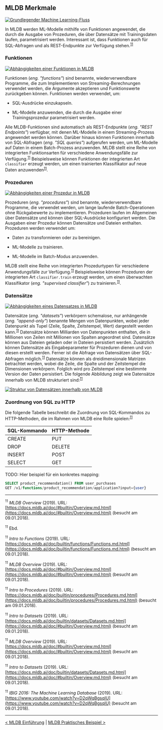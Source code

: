 ## MLDB Merkmale

[![Grundlegender Machine Learning-Fluss](./statics/11_mldb/BasicMLFlow.png)](https://docs.mldb.ai/doc/builtin/img/BasicMLFlow.svg)

In MLDB werden ML-Modelle mithilfe von Funktionen angewendet, die durch die Ausgabe von Prozeduren, die über Datensätze mit Trainingsdaten laufen, parametrisiert werden. Interessant ist, dass Funktionen auch für SQL-Abfragen und als REST-Endpunkte zur Verfügung stehen.<sup>[11](#11)</sup>

### Funktionen

[![Abhängigkeiten einer Funktionen in MLDB](./statics/11_mldb/Functions.png)](https://docs.mldb.ai/doc/builtin/img/Functions.svg)

Funktionen (_eng. "functions"_) sind benannte, wiederverwendbare Programme, die zum Implementieren von Streaming-Berechnungen verwendet werden, die Argumente akzeptieren und Funktionswerte zurückgeben können. Funktionen werden verwendet, um:

- SQL-Ausdrücke einzukapseln.

- ML-Modelle anzuwenden, die durch die Ausgabe einer Trainingsprozedur parametrisiert werden.

Alle MLDB-Funktionen sind automatisch als REST-Endpunkte (_eng. "REST Endpoints"_) verfügbar, mit denen ML-Modelle in einem Streaming-Prozess angewendet werden können. Darüber hinaus können Funktionen innerhalb von SQL-Abfragen (_eng. "SQL queries"_) aufgerufen werden, um ML-Modelle auf Daten in einem Batch-Prozess anzuwenden. MLDB stellt eine Reihe von integrierten Funktionsarten für verschiedene Anwendungsfälle zur Verfügung.<sup>[11](#11)</sup> Beispielsweise können Funktionen der integrierten Art `classifier` erzeugt werden, um einen trainierten Klassifikator auf neue Daten anzuwenden<sup>[11](#11)</sup>.

### Prozeduren

[![Abhängigkeiten einer Prozedur in MLDB](./statics/11_mldb/Procedures.png)](https://docs.mldb.ai/doc/builtin/img/Procedures.svg)

Prozeduren (_eng. "procedures"_) sind benannte, wiederverwendbare Programme, die verwendet werden, um lange laufende Batch-Operationen ohne Rückgabewerte zu implementieren. Prozeduren laufen im Allgemeinen über Datensätze und können über SQL-Ausdrücke konfiguriert werden. Die Ausgaben einer Prozedur können Datensätze und Dateien enthalten. Prozeduren werden verwendet um:

- Daten zu transformieren oder zu bereinigen.

- ML-Modelle zu trainieren.

- ML-Modelle im Batch-Modus anzuwenden.

MLDB stellt eine Reihe von integrierten Prozedurtypen für verschiedene Anwendungsfälle zur Verfügung.<sup>[11](#11)</sup> Beispielsweise können Prozeduren der integrierten Art `classifier.train` erzeugt werden, um einen überwachten Klassifikator (_eng. "supervised classifier"_) zu trainieren.<sup>[11](#11)</sup>.

### Datensätze

[![Abhängigkeiten eines Datensatzes in MLDB](./statics/11_mldb/Datasets.png)](https://docs.mldb.ai/doc/builtin/img/Datasets.svg)

Datensätze (_eng. "datasets"_) verkörpern schemalose, nur anhängende (_eng. "append-only"_) benannte Mengen von Datenpunkten, wobei jeder Datenpunkt als Tupel (Zeile, Spalte, Zeitstempel, Wert) dargestellt werden kann.<sup>[11](#11)</sup> Datensätze können Milliarden von Datenpunkten enthalten, die in Millionen von Zeilen mit Millionen von Spalten angeordnet sind. Datensätze können aus Dateien geladen oder in Dateien persistiert werden. Zusätzlich können Datensätze als Eingabeparameter für Prozeduren dienen und von diesen erstellt werden. Ferner ist die Abfrage von Datensätzen über SQL-Abfragen möglich.<sup>[11](#11)</sup> Datensätze können als dreidimensionale Matrizen betrachtet werden, wobei die Zeile, die Spalte und der Zeitstempel die Dimensionen verkörpern. Folglich wird pro Zeitstempel eine bestimmte Version der Daten persistiert. Die folgende Abbildung zeigt wie Datensätze innerhalb von MLDB strukturiert sind:<sup>[11](#11)</sup>

[![Struktur von Datensätzen innerhalb von MLDB](./statics/11_mldb/SlicedDataset.png)](https://docs.mldb.ai/doc/builtin/img/SlicedDataset.svg)

### Zuordnung von SQL zu HTTP

Die folgende Tabelle beschreibt die Zuordnung von SQL-Kommandos zu HTTP-Methoden, die im Rahmen von MLDB eine Rolle spielen:<sup>[11](#11)</sup>

| **SQL-Kommando** | **HTTP-Methode** |
| ---------------- | ---------------- |
| CREATE           | PUT              |
| DROP             | DELETE           |
| INSERT           | POST             |
| SELECT           | GET              |

TODO: Hier beispiel für ein konkretes mapping:

```SQL
SELECT product_recommendation() FROM user_purchases
GET /v1/functions/product_recommendation/application?input={user}
```

---

<a name="11"><sup>11</sup></a> _MLDB Overview_ (2019). URL: [https://docs.mldb.ai/doc/#builtin/Overview.md.html](https://docs.mldb.ai/doc/#builtin/Overview.md.html) (besucht am 09.01.2018).

<a name="11"><sup>11</sup></a> Ebd.

<a name="11"><sup>11</sup></a> _Intro to Functions_ (2019). URL: [https://docs.mldb.ai/doc/builtin/functions/Functions.md.html](https://docs.mldb.ai/doc/builtin/functions/Functions.md.html) (besucht am 09.01.2018).

<a name="11"><sup>11</sup></a> _MLDB Overview_ (2019). URL: [https://docs.mldb.ai/doc/#builtin/Overview.md.html](https://docs.mldb.ai/doc/#builtin/Overview.md.html) (besucht am 09.01.2018).

<a name="11"><sup>11</sup></a> _Intro to Procedures_ (2019). URL: [https://docs.mldb.ai/doc/builtin/procedures/Procedures.md.html](https://docs.mldb.ai/doc/builtin/procedures/Procedures.md.html) (besucht am 09.01.2018).

<a name="11"><sup>11</sup></a> _Intro to Datasets_ (2019). URL: [https://docs.mldb.ai/doc/builtin/datasets/Datasets.md.html](https://docs.mldb.ai/doc/#builtin/Overview.md.html) (besucht am 09.01.2018).

<a name="11"><sup>11</sup></a> _MLDB Overview_ (2019). URL: [https://docs.mldb.ai/doc/#builtin/Overview.md.html](https://docs.mldb.ai/doc/#builtin/Overview.md.html) (besucht am 09.01.2018).

<a name="11"><sup>11</sup></a> _Intro to Datasets_ (2019). URL: [https://docs.mldb.ai/doc/builtin/datasets/Datasets.md.html](https://docs.mldb.ai/doc/#builtin/Overview.md.html) (besucht am 09.01.2018).

<a name="11"><sup>11</sup></a> _IBIG 2016: The Machine Learning Database_ (2019). URL: [https://www.youtube.com/watch?v=D2qWqBgsqIU](https://www.youtube.com/watch?v=D2qWqBgsqIU) (besucht am 09.01.2018).

---

[< MLDB Einführung](12_mldb_intro.md) | [MLDB Praktisches Beispiel >](14_mldb_example.md)
